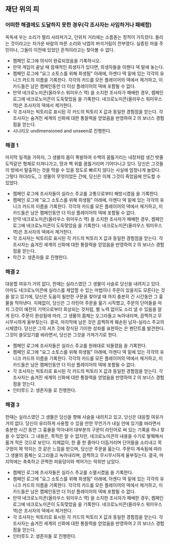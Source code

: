 ## 재단 위의 피

### 어떠한 해결에도 도달하지 못한 경우(각 조사자는 사임하거나 패배함)

쏙독새 우는 소리가 멀리 사라져가고, 던위치 거리에는 소름돋는 정적이 가득찼다. 들리는 것이라고는 차가운 바람의 마른 소리와 낙엽의 버석거림이 전부였다. 실종된 마을 주민이나, 그들이 이전에 있었던 흔적이라고는 찾아볼 수 없다.

* 켐페인 로그에 의식이 완료되었음을 기록하시오.
* 만약 게임이 끝날 때 잠재적인 희생자가 있다면, 희생자들을 아젠다 덱 밑에 놓는다.
* 켐페인 로그에 "요그 소토스를 위해 희생됨" 아래에, 아젠다 덱 밑에 있는 각각의 유니크 카드의 이름을 기록한다. 각각의 카드를 모든 플레이어의 덱에서 제거하고, 이 카드들은 남은 켐페인동안 더 이상 플레이어의 덱에 포함될 수 없다.
* 만약 네크로노미콘(올라우스 워미우스 역) 을 소지한 조사자가 패배한 경우, 켐페인 로그에 네크로노미콘이 도둑맞았음 을 기록한다. 네크로노미콘(올라우스 워미우스 역)은 조사자의 덱에서 제거한다.
* 각 조사자는 빅토리로 표시된 각 카드의 빅토리 X 값과 동일한 경험점을 얻는다. 각 조사자는 숨겨진 세계의 신화에 대한 통찰력을 얻었음을 반영하여 2 의 보너스 경험점을 얻는다.
* 시나리오 undimensioned and unseen로 진행한다.

### 해결 1

마지막 일격을 가하자, 그 생물의 몸이 폭발하여 수백의 꿈틀거리는 내장처럼 생긴 밧줄 도막같은 형체로 터져나가고, 땅과 벽 위를 꿈틀거리며 기어다니고 있다. 당신은 그것들이 방에서 탈출하는 것을 막을 수 있을 정도로 빠르지 않다는 사실에 엄청나게 놀랐다. 그렇다 하더라도, 그 생물이 무엇이었든 간에, 당신은 이제 그것이 죽었음에 안도할 수 있었다.

* 켐페인 로그에 조사자들이 실라스 주교를 고통으로부터 해방시켰음 을 기록한다.
* 켐페인 로그에 "요그 소토스를 위해 희생됨" 아래에, 아젠다 덱 밑에 있는 각각의 유니크 카드의 이름을 기록한다. 각각의 카드를 모든 플레이어의 덱에서 제거하고, 이 카드들은 남은 켐페인동안 더 이상 플레이어의 덱에 포함될 수 없다.
* 만약 네크로노미콘(올라우스 워미우스 역) 을 소지한 조사자가 패배한 경우, 켐페인 로그에 네크로노미콘이 도둑맞았음 을 기록한다. 네크로노미콘(올라우스 워미우스 역)은 조사자의 덱에서 제거한다.
* 각 조사자는 빅토리로 표시된 각 카드의 빅토리 X 값과 동일한 경험점을 얻는다. 각 조사자는 숨겨진 세계의 신화에 대한 통찰력을 얻었음을 반영하여 2 의 보너스 경험점을 얻는다.
* 막간 2: 생존자들 로 진행한다.

### 해결 2

대응할 여유가 거의 없다, 한때는 실라스였던 그 생물이 사슬로 당신을 내려치고 있다. 아마도 네크로노미콘에 실라스를 제압할 수 있는 마법이나 주문이 있을지도 모른다는 것을 알고 있기에, 당신은 도움이 될만한 구문을 찾아낼 때 까지 충분히 긴 시간동안 그 흉물을 막아낸다. 지체없이, 당신은 그 라틴어 주문을 읆기 시작했고, 주문의 단어들을 마치 그것이 예전의 기억으로부터 회상되는 것처럼, 별 노력 없이도 소리 낼 수 있음을 알게 된다. 주문이 완성됨에 따라, 그 생물의 몸체는 오그라들고 녹아내리며, 끔찍하고 무시무시하게 울부짖는다. 결국, 마지막에 남은 것은 끔찍하게 훼손된 남자-실라스 주교의 시체였다. 당신은 그의 셔츠 깃에 장식된 기이한 성좌를 표현하는 은 펜던트를 발견한다. 그것이 쓸모있기를 바라면서, 당신은 그것을 가져가기로 한다.

* 켐페인 로그에 조사자들은 실라스 주교를 원래대로 되돌렸음 을 기록한다.
* 켐페인 로그에 "요그 소토스를 위해 희생됨" 아래에, 아젠다 덱 밑에 있는 각각의 유니크 카드의 이름을 기록한다. 각각의 카드를 모든 플레이어의 덱에서 제거하고, 이 카드들은 남은 켐페인동안 더 이상 플레이어의 덱에 포함될 수 없다.
* 각 조사자는 빅토리로 표시된 각 카드의 빅토리 X 값과 동일한 경험점을 얻는다. 각 조사자는 숨겨진 세계의 신화에 대한 통찰력을 얻었음을 반영하여 2 의 보너스 경험점을 얻는다.
* 인터루드 2: 생존자들 로 진행한다.

### 해결 3

한때는 실라스였던 그 생물은 당신을 향해 사슬을 내려치고 있고, 당신은 대응할 여유가 거의 없다. 당신이 유리하게 사용할 수 있을 만한 무언가가 내실 안에 있기를 바라면서 충분한 시간 동안 그 흉물을 막아내어 대부분의 구문이 라틴어로 써 있는 기록을 하나 찾을 수 있었다. 그 내용은, 목적은 알 수 없지만, 네크로노미콘의 내용을 수기로 발췌해서 옮겨 적은 것으로 보인다. 지체없이, 한 줄 한 줄마다 더듬거리며 단어들을 소리내고 목구멍이 꽉 막히는 것 같은 느낌을 받으며, 당신은 주문을 읆는다. 주문이 계속됨에 따라 그 생물의 몸체는 오그라들고 녹아내리며, 끔찍하고 무시무시하게 울부짖는다. 결국, 마지막에는 축축하고 끈쩍한 피웅덩이와 썩어가는 악취만 남았다.

* 켐페인 로그에 조사자들은 실라스 주교를 소멸시켰음 을 기록한다.
* 켐페인 로그에 "요그 소토스를 위해 희생됨" 아래에, 아젠다 덱 밑에 있는 각각의 유니크 카드의 이름을 기록한다. 각각의 카드를 모든 플레이어의 덱에서 제거하고, 이 카드들은 남은 켐페인동안 더 이상 플레이어의 덱에 포함될 수 없다.
* 만약 네크로노미콘(올라우스 워미우스 역) 을 소지한 조사자가 패배한 경우, 켐페인 로그에 네크로노미콘이 도둑맞았음 을 기록한다. 네크로노미콘(올라우스 워미우스 역)은 조사자의 덱에서 제거한다.
* 각 조사자는 빅토리로 표시된 각 카드의 빅토리 X 값과 동일한 경험점을 얻는다. 각 조사자는 숨겨진 세계의 신화에 대한 통찰력을 얻었음을 반영하여 2 의 보너스 경험점을 얻는다.
* 인터루드 2: 생존자들 로 진행한다.
